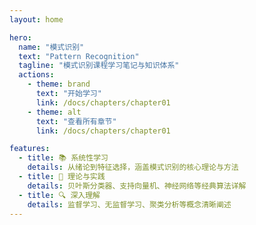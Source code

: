 ```yaml
---
layout: home

hero:
  name: "模式识别"
  text: "Pattern Recognition"
  tagline: "模式识别课程学习笔记与知识体系"
  actions:
    - theme: brand
      text: "开始学习"
      link: /docs/chapters/chapter01
    - theme: alt
      text: "查看所有章节"
      link: /docs/chapters/chapter01

features:
  - title: 📚 系统性学习
    details: 从绪论到特征选择，涵盖模式识别的核心理论与方法
  - title: 🧠 理论与实践
    details: 贝叶斯分类器、支持向量机、神经网络等经典算法详解
  - title: 🔍 深入理解
    details: 监督学习、无监督学习、聚类分析等概念清晰阐述
---
```



